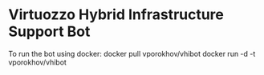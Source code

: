 # Virtuozzo Hybrid Infrastructure Support Bot
To run the bot using docker:
docker pull vporokhov/vhibot
docker run -d -t vporokhov/vhibot
